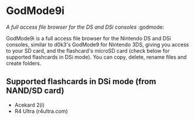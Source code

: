 # GodMode9i
_A full access file browser for the DS and DSi consoles_ :godmode:

GodMode9i is a full access file browser for the Nintendo DS and DSi consoles, similar to d0k3's GodMode9 for Nintendo 3DS, giving you access to your SD card, and the flashcard's microSD card (check below for supported flashcards in DSi mode). You can copy, delete, rename files and create folders.

## Supported flashcards in DSi mode (from NAND/SD card)
* Acekard 2(i)
* R4 Ultra (r4ultra.com)